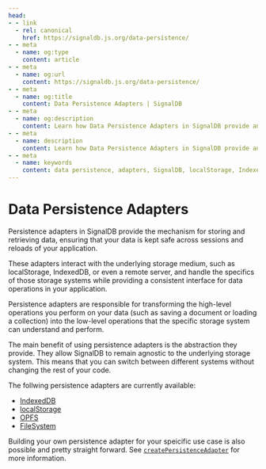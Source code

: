 ```yaml
---
head:
- - link
  - rel: canonical
    href: https://signaldb.js.org/data-persistence/
- - meta
  - name: og:type
    content: article
- - meta
  - name: og:url
    content: https://signaldb.js.org/data-persistence/
- - meta
  - name: og:title
    content: Data Persistence Adapters | SignalDB
- - meta
  - name: og:description
    content: Learn how Data Persistence Adapters in SignalDB provide an abstraction layer over different storage systems like localStorage, IndexedDB, and remote servers.
- - meta
  - name: description
    content: Learn how Data Persistence Adapters in SignalDB provide an abstraction layer over different storage systems like localStorage, IndexedDB, and remote servers.
- - meta
  - name: keywords
    content: data persistence, adapters, SignalDB, localStorage, IndexedDB, remote server, data storage, data retrieval, storage abstraction
---
```

# Data Persistence Adapters

Persistence adapters in SignalDB provide the mechanism for storing and retrieving data, ensuring that your data is kept safe across sessions and reloads of your application.

These adapters interact with the underlying storage medium, such as localStorage, IndexedDB, or even a remote server, and handle the specifics of those storage systems while providing a consistent interface for data operations in your application.

Persistence adapters are responsible for transforming the high-level operations you perform on your data (such as saving a document or loading a collection) into the low-level operations that the specific storage system can understand and perform.

The main benefit of using persistence adapters is the abstraction they provide. They allow SignalDB to remain agnostic to the underlying storage system. This means that you can switch between different systems without changing the rest of your code.

The follwing persistence adapters are currently available:

- [IndexedDB](/reference/indexeddb/)
- [localStorage](/reference/localstorage/)
- [OPFS](/reference/opfs/)
- [FileSystem](/reference/fs/)

Building your own persistence adapter for your speicific use case is also possible and pretty straight forward.
See [`createPersistenceAdapter`](/reference/core/createpersistenceadapter/) for more information.
